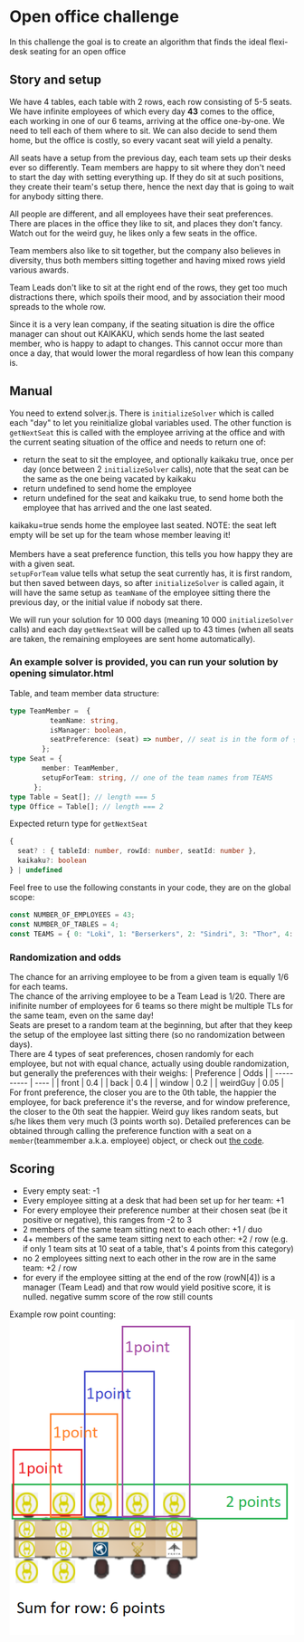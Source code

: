 # Open office challenge

In this challenge the goal is to create an algorithm that finds the ideal flexi-desk seating for an open office

## Story and setup

We have 4 tables, each table with 2 rows, each row consisting of 5-5 seats.
We have infinite employees of which every day __43__ comes to the office, each working in one of our 6 teams, arriving at the office one-by-one. We need to tell each of them where to sit. We can also decide to send them home, but the office is costly, so every vacant seat will yield a penalty.

All seats have a setup from the previous day, each team sets up their desks ever so differently. Team members are happy to sit where they don't need to start the day with setting everything up. If they do sit at such positions, they create their team's setup there, hence the next day that is going to wait for anybody sitting there.

All people are different, and all employees have their seat preferences. There are places in the office they like to sit, and places they don't fancy. Watch out for the weird guy, he likes only a few seats in the office.

Team members also like to sit together, but the company also believes in diversity, thus both members sitting together and having mixed rows yield various awards.

Team Leads don't like to sit at the right end of the rows, they get too much distractions there, which spoils their mood, and by association their mood spreads to the whole row.

Since it is a very lean company, if the seating situation is dire the office manager can shout out KAIKAKU, which sends home the last seated member, who is happy to adapt to changes. This cannot occur more than once a day, that would lower the moral regardless of how lean this company is.

## Manual

You need to extend solver.js. There is `initializeSolver` which is called each "day" to let you reinitialize global variables used. The other function is `getNextSeat` this is called with the employee arriving at the office and with the current seating situation of the office and needs to return one of:
- return the seat to sit the employee, and optionally kaikaku true, once per day (once between 2 `initializeSolver` calls), note that the seat can be the same as the one being vacated by kaikaku
- return undefined to send home the employee
- return undefined for the seat and kaikaku true, to send home both the employee that has arrived and the one last seated.

kaikaku=true sends home the employee last seated. NOTE: the seat left empty will be set up for the team whose member leaving it! <br/><br/>
Members have a seat preference function, this tells you how happy they are with a given seat. <br/>
`setupForTeam` value tells what setup the seat currently has, it is first random, but then saved between days, so after `initializeSolver` is called again, it will have the same setup as `teamName` of the employee sitting there the previous day, or the initial value if nobody sat there.

We will run your solution for 10 000 days (meaning 10 000 `initializeSolver` calls) and each day `getNextSeat` will be called up to 43 times (when all seats are taken, the remaining employees are sent home automatically).

### **An example solver is provided, you can run your solution by opening simulator.html**

Table, and team member data structure:

```typescript
type TeamMember =  {
          teamName: string,
          isManager: boolean,
          seatPreference: (seat) => number, // seat is in the form of { tableId: number, rowId: number, seatId: number }
        };
type Seat = {
        member: TeamMember,
        setupForTeam: string, // one of the team names from TEAMS
      };
type Table = Seat[]; // length === 5
type Office = Table[]; // length === 2
```

Expected return type for `getNextSeat`

```typescript
{
  seat? : { tableId: number, rowId: number, seatId: number },
  kaikaku?: boolean
} | undefined
```

Feel free to use the following constants in your code, they are on the global scope:
```javascript
const NUMBER_OF_EMPLOYEES = 43;
const NUMBER_OF_TABLES = 4;
const TEAMS = { 0: "Loki", 1: "Berserkers", 2: "Sindri", 3: "Thor", 4: "Freya", 5: "Yggdrasil" };
```

### Randomization and odds
The chance for an arriving employee to be from a given team is equally 1/6 for each teams. <br/>
The chance of the arriving employee to be a Team Lead is 1/20. There are inifinite number of employees for 6 teams so there might be multiple TLs for the same team, even on the same day! <br/>
Seats are preset to a random team at the beginning, but after that they keep the setup of the employee last sitting there (so no randomization between days). <br/>
There are 4 types of seat preferences, chosen randomly for each employee, but not with equal chance, actually using double randomization, but generally the preferences with their weighs:
| Preference | Odds |
| ---------- | ---- |
| front      | 0.4  |
| back       | 0.4  |
| window     | 0.2  |
| weirdGuy   | 0.05 |
For front preference, the closer you are to the 0th table, the happier the employee, for back preference it's the reverse, and for window preference, the closer to the 0th seat the happier. Weird guy likes random seats, but s/he likes them very much (3 points worth so). Detailed preferences can be obtained through calling the preference function with a seat on a `member`(teammember a.k.a. employee) object, or check out [the code](./src/preference-functions.js).

## Scoring

- Every empty seat: -1
- Every employee sitting at a desk that had been set up for her team: +1
- For every employee their preference number at their chosen seat (be it positive or negative), this ranges from -2 to 3
- 2 members of the same team sitting next to each other: +1 / duo
- 4+ members of the same team sitting next to each other: +2 / row (e.g. if only 1 team sits at 10 seat of a table, that's 4 points from this category)
- no 2 employees sitting next to each other in the row are in the same team: +2 / row
- for every if the employee sitting at the end of the row (rowN[4]) is a manager (Team Lead) and that row would yield positive score, it is nulled. negative summ score of the row still counts

Example row point counting: <br/>
![row points example](assets/row_points.png)



